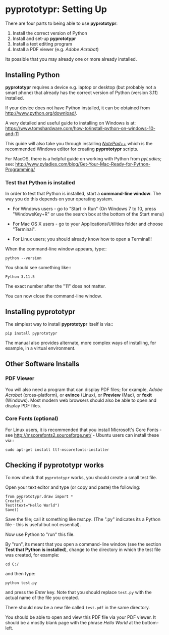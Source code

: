 # pyprototypr: Setting Up

There are four parts to being able to use **pyprototypr**:

1. Install the correct version of Python
2. Install and set-up **pyprototypr**
3. Install a text editing program
4. Install a PDF viewer (e.g. *Adobe Acrobat*)

Its possible that you may already one or more already installed.


## Installing Python

**pyprototypr** requires a device e.g. laptop or desktop (but probably not a
smart phone) that already has the correct version of Python (version 3.11) installed.

If your device does not have Python installed, it can be obtained from http://www.python.org/download/.

A very detailed and useful guide to installing on Windows is at:
https://www.tomshardware.com/how-to/install-python-on-windows-10-and-11

This guide will also take you through installing
*[NotePad++](https://notepad-plus-plus.org/)* which is the
recommended Windows editor for creating **pyprototypr** scripts.

For MacOS, there is a helpful guide on working with Python from *pyLadies*; see:
http://www.pyladies.com/blog/Get-Your-Mac-Ready-for-Python-Programming/

### Test that Python is installed

In order to test that Python is installed, start a **command-line window**.
The way you do this depends on your operating system.

* For Windows users - go to "Start -> Run" (On Windows 7 to 10, press
  "WindowsKey+R" or use the search box at the bottom of the Start menu)

* For Mac OS X users - go to your Applications/Utilities folder and choose
  "Terminal".

* For Linux users; you should already know how to open a Terminal!!

When the command-line window appears, type::
```
python --version
```
You should see something like::
```
Python 3.11.5
```

The exact number after the "11" does not matter.

You can now close the command-line window.


## Installing **pyprototypr**

The simplest way to install **pyprototypr** itself is via::
```
pip install pyprototypr
```

The manual also provides alternate, more complex ways of installing, for
example, in a virtual environment.


## Other Software Installs

### PDF Viewer

You will also need a program that can display PDF files; for example,
*Adobe Acrobat* (cross-platform), or **evince** (Linux), or **Preview** (Mac),
or **foxit** (Windows). Most modern web browsers should also be able to open
and display PDF files.

### Core Fonts (optional)

For Linux users, it is recommended that you install Microsoft's Core Fonts -
see http://mscorefonts2.sourceforge.net/ - Ubuntu users can install these via::
```
sudo apt-get install ttf-mscorefonts-installer
```


## Checking if **pyprototypr** works

To now check that `pyprototypr` works, you should create a small test file.

Open your text editor and type (or copy and paste) the following:
```
from pyprototypr.draw import *
Create()
Text(text="Hello World")
Save()
```
Save the file; call it something like *test.py*.  (The ".py" indicates its a
Python file - this is useful but not essential).

Now use Python to "run" this file.

By "run", its meant that you open a command-line window (see the section
**Test that Python is installed**), change to the directory in which the
test file was created, for example:
```
cd C:/
```

and then type:
```
python test.py
```

and press the *Enter* key. Note that you should replace `test.py` with the
actual name of the file you created.

There should now be a new file called `test.pdf` in the same directory.

You should be able to open and view this PDF file via your PDF viewer. It should
be a mostly blank page with the phrase _Hello World_ at the bottom-left.
